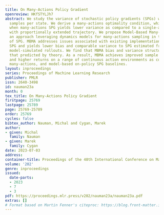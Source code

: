 ```yaml
---
title: On Many-Actions Policy Gradient
openreview: HKfSTYLJh7
abstract: We study the variance of stochastic policy gradients (SPGs) with many action
  samples per state. We derive a many-actions optimality condition, which determines
  when many-actions SPG yields lower variance as compared to a single-action agent
  with proportionally extended trajectory. We propose Model-Based Many-Actions (MBMA),
  an approach leveraging dynamics models for many-actions sampling in the context
  of SPG. MBMA addresses issues associated with existing implementations of many-actions
  SPG and yields lower bias and comparable variance to SPG estimated from states in
  model-simulated rollouts. We find that MBMA bias and variance structure matches
  that predicted by theory. As a result, MBMA achieves improved sample efficiency
  and higher returns on a range of continuous action environments as compared to model-free,
  many-actions, and model-based on-policy SPG baselines.
layout: inproceedings
series: Proceedings of Machine Learning Research
publisher: PMLR
issn: 2640-3498
id: nauman23a
month: 0
tex_title: On Many-Actions Policy Gradient
firstpage: 25769
lastpage: 25789
page: 25769-25789
order: 25769
cycles: false
bibtex_author: Nauman, Michal and Cygan, Marek
author:
- given: Michal
  family: Nauman
- given: Marek
  family: Cygan
date: 2023-07-03
address: 
container-title: Proceedings of the 40th International Conference on Machine Learning
volume: '202'
genre: inproceedings
issued:
  date-parts:
  - 2023
  - 7
  - 3
pdf: https://proceedings.mlr.press/v202/nauman23a/nauman23a.pdf
extras: []
# Format based on Martin Fenner's citeproc: https://blog.front-matter.io/posts/citeproc-yaml-for-bibliographies/
---
```

